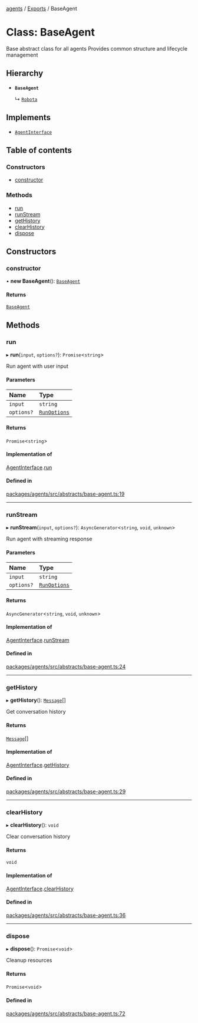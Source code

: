 <!-- 
 ⚠️  AUTO-GENERATED FILE - DO NOT EDIT MANUALLY
 This file is automatically generated by scripts/docs-generator.js
 To make changes, edit the source TypeScript files or update the generator script
-->

[agents](../../) / [Exports](../modules) / BaseAgent

# Class: BaseAgent

Base abstract class for all agents
Provides common structure and lifecycle management

## Hierarchy

- **`BaseAgent`**

  ↳ [`Robota`](Robota)

## Implements

- [`AgentInterface`](../interfaces/AgentInterface)

## Table of contents

### Constructors

- [constructor](BaseAgent#constructor)

### Methods

- [run](BaseAgent#run)
- [runStream](BaseAgent#runstream)
- [getHistory](BaseAgent#gethistory)
- [clearHistory](BaseAgent#clearhistory)
- [dispose](BaseAgent#dispose)

## Constructors

### constructor

• **new BaseAgent**(): [`BaseAgent`](BaseAgent)

#### Returns

[`BaseAgent`](BaseAgent)

## Methods

### run

▸ **run**(`input`, `options?`): `Promise`\<`string`\>

Run agent with user input

#### Parameters

| Name | Type |
| :------ | :------ |
| `input` | `string` |
| `options?` | [`RunOptions`](../interfaces/RunOptions) |

#### Returns

`Promise`\<`string`\>

#### Implementation of

[AgentInterface](../interfaces/AgentInterface).[run](../interfaces/AgentInterface#run)

#### Defined in

[packages/agents/src/abstracts/base-agent.ts:19](https://github.com/woojubb/robota/blob/411e4a15f65b96ceeb9a966ecfd26b5a6b3b568b/packages/agents/src/abstracts/base-agent.ts#L19)

___

### runStream

▸ **runStream**(`input`, `options?`): `AsyncGenerator`\<`string`, `void`, `unknown`\>

Run agent with streaming response

#### Parameters

| Name | Type |
| :------ | :------ |
| `input` | `string` |
| `options?` | [`RunOptions`](../interfaces/RunOptions) |

#### Returns

`AsyncGenerator`\<`string`, `void`, `unknown`\>

#### Implementation of

[AgentInterface](../interfaces/AgentInterface).[runStream](../interfaces/AgentInterface#runstream)

#### Defined in

[packages/agents/src/abstracts/base-agent.ts:24](https://github.com/woojubb/robota/blob/411e4a15f65b96ceeb9a966ecfd26b5a6b3b568b/packages/agents/src/abstracts/base-agent.ts#L24)

___

### getHistory

▸ **getHistory**(): [`Message`](../modules#message)[]

Get conversation history

#### Returns

[`Message`](../modules#message)[]

#### Implementation of

[AgentInterface](../interfaces/AgentInterface).[getHistory](../interfaces/AgentInterface#gethistory)

#### Defined in

[packages/agents/src/abstracts/base-agent.ts:29](https://github.com/woojubb/robota/blob/411e4a15f65b96ceeb9a966ecfd26b5a6b3b568b/packages/agents/src/abstracts/base-agent.ts#L29)

___

### clearHistory

▸ **clearHistory**(): `void`

Clear conversation history

#### Returns

`void`

#### Implementation of

[AgentInterface](../interfaces/AgentInterface).[clearHistory](../interfaces/AgentInterface#clearhistory)

#### Defined in

[packages/agents/src/abstracts/base-agent.ts:36](https://github.com/woojubb/robota/blob/411e4a15f65b96ceeb9a966ecfd26b5a6b3b568b/packages/agents/src/abstracts/base-agent.ts#L36)

___

### dispose

▸ **dispose**(): `Promise`\<`void`\>

Cleanup resources

#### Returns

`Promise`\<`void`\>

#### Defined in

[packages/agents/src/abstracts/base-agent.ts:72](https://github.com/woojubb/robota/blob/411e4a15f65b96ceeb9a966ecfd26b5a6b3b568b/packages/agents/src/abstracts/base-agent.ts#L72)
